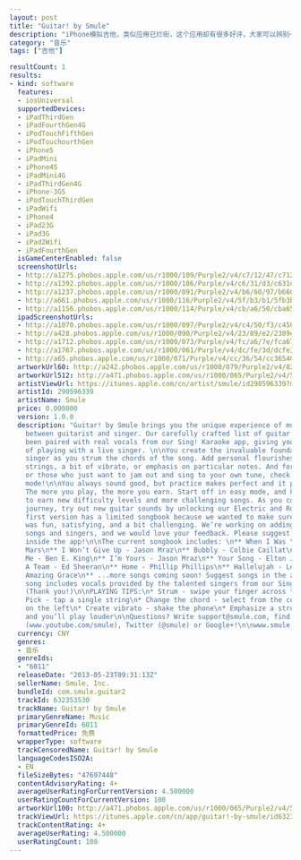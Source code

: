 ```yaml
---
layout: post
title: "Guitar! by Smule"
description: "iPhone模拟吉他，类似应用已烂街，这个应用却有很多好评，大家可以辨别一下真伪。"
category: "音乐" 
tags: ["吉他"]

resultCount: 1
results:
- kind: software
  features:
  - iosUniversal
  supportedDevices:
  - iPadThirdGen
  - iPadFourthGen4G
  - iPodTouchFifthGen
  - iPodTouchourthGen
  - iPhone5
  - iPadMini
  - iPhone4S
  - iPadMini4G
  - iPadThirdGen4G
  - iPhone-3GS
  - iPodTouchThirdGen
  - iPadWifi
  - iPhone4
  - iPad23G
  - iPad3G
  - iPad2Wifi
  - iPadFourthGen
  isGameCenterEnabled: false
  screenshotUrls:
  - http://a1275.phobos.apple.com/us/r1000/109/Purple2/v4/c7/12/47/c712479c-cd2e-a456-9d62-2fbcbc2d25a7/mzl.fulvkpos.png
  - http://a1392.phobos.apple.com/us/r1000/106/Purple/v4/c6/31/d3/c631d345-20a7-c321-55d0-642b01acabc6/mzl.lrzoxxgm.png
  - http://a1237.phobos.apple.com/us/r1000/091/Purple2/v4/b6/60/97/b6609717-3215-8dfc-be97-172b2252d2da/mzl.wipuqnij.png
  - http://a661.phobos.apple.com/us/r1000/116/Purple2/v4/5f/b3/b1/5fb3b1a5-acf5-4f6f-5acb-cbd5008a313f/mzl.heumoppj.png
  - http://a1156.phobos.apple.com/us/r1000/114/Purple/v4/cb/a6/50/cba6508d-8144-c39a-c8cb-9dfb0a2c8829/mzl.zimkafjj.png
  ipadScreenshotUrls:
  - http://a1070.phobos.apple.com/us/r1000/097/Purple2/v4/c4/50/f3/c450f3c7-0686-4c24-2ef5-01158f0068b0/mzl.pysgufup.1024x1024-65.jpg
  - http://a428.phobos.apple.com/us/r1000/090/Purple2/v4/23/89/e2/2389e286-8a01-84e3-0765-8e48f7ed52d3/mzl.mxlyfezd.1024x1024-65.jpg
  - http://a1712.phobos.apple.com/us/r1000/073/Purple/v4/fc/a6/7e/fca67e66-bb00-4b53-4333-6260c13355ac/mzl.wcgfigoz.1024x1024-65.jpg
  - http://a1767.phobos.apple.com/us/r1000/061/Purple/v4/dc/fe/3d/dcfe3d58-48f4-cd93-a73f-a3f2c398809b/mzl.lnmfpeyg.1024x1024-65.jpg
  - http://a65.phobos.apple.com/us/r1000/071/Purple/v4/cc/36/54/cc365408-2da5-7d1a-6a86-c2b3c18259e4/mzl.zfxewfjm.1024x1024-65.jpg
  artworkUrl60: http://a242.phobos.apple.com/us/r1000/079/Purple2/v4/82/44/03/82440334-99d1-f75f-0eca-2af5a6ec1271/Icon.png
  artworkUrl512: http://a471.phobos.apple.com/us/r1000/065/Purple2/v4/50/1c/59/501c590f-d802-db6f-1982-cc5c8a8844a5/mzl.ugogxdow.png
  artistViewUrl: https://itunes.apple.com/cn/artist/smule/id290596339?mt=8&uo=4
  artistId: 290596339
  artistName: Smule
  price: 0.000000
  version: 1.0.0
  description: "Guitar! by Smule brings you the unique experience of musical collaboration
    between guitarist and singer. Our carefully crafted list of guitar songs have
    been paired with real vocals from our Sing! Karaoke app, giving you the true feeling
    of playing with a live singer. \n\nYou create the invaluable foundation for your
    singer as you strum the chords of the song. Add personal flourishes on individual
    strings, a bit of vibrato, or emphasis on particular notes. And for advanced players
    or those who just want to jam out and sing to your own tune, check out our freestyle
    mode!\n\nYou always sound good, but practice makes perfect and it pays to play!
    The more you play, the more you earn. Start off in easy mode, and keep playing
    to earn new difficulty levels and more challenging songs. As you continue your
    journey, try out new guitar sounds by unlocking our Electric and Rock guitars.\n\nThis
    first version has a limited songbook because we wanted to make sure every song
    was fun, satisfying, and a bit challenging. We’re working on adding many more
    songs and singers, and we would love your feedback. Please suggest new songs from
    inside the app!\n\nThe current songbook includes: \n** When I Was Your Man - Bruno
    Mars\n** I Won’t Give Up - Jason Mraz\n** Bubbly - Colbie Caillat\n** Stand By
    Me - Ben E. King\n** I’m Yours - Jason Mraz\n** Your Song - Elton John\n** The
    A Team - Ed Sheeran\n** Home - Phillip Phillips\n** Hallelujah - Leonard Cohen\n**
    Amazing Grace\n** ...more songs coming soon! Suggest songs in the app!\n\nEvery
    song includes vocals provided by the talented singers from our Sing! Karaoke app.
    (Thank you!)\n\nPLAYING TIPS:\n* Strum - swipe your finger across the strings\n*
    Pick - tap a single string\n* Change the chord - select from the colored tabs
    on the left\n* Create vibrato - shake the phone\n* Emphasize a strum - swipe faster
    and you’ll play louder\n\nQuestions? Write support@smule.com, find us on YouTube
    (www.youtube.com/smule), Twitter (@smule) or Google+!\n\nwww.smule.com\nwww.facebook.com/smule\nwww.youtube.com/smule\nwww.twitter.com/smule\nwww.gplus.to/smule"
  currency: CNY
  genres:
  - 音乐
  genreIds:
  - "6011"
  releaseDate: "2013-05-23T09:31:13Z"
  sellerName: Smule, Inc.
  bundleId: com.smule.guitar2
  trackId: 632353530
  trackName: Guitar! by Smule
  primaryGenreName: Music
  primaryGenreId: 6011
  formattedPrice: 免费
  wrapperType: software
  trackCensoredName: Guitar! by Smule
  languageCodesISO2A:
  - EN
  fileSizeBytes: "47697448"
  contentAdvisoryRating: 4+
  averageUserRatingForCurrentVersion: 4.500000
  userRatingCountForCurrentVersion: 108
  artworkUrl100: http://a471.phobos.apple.com/us/r1000/065/Purple2/v4/50/1c/59/501c590f-d802-db6f-1982-cc5c8a8844a5/mzl.ugogxdow.png
  trackViewUrl: https://itunes.apple.com/cn/app/guitar!-by-smule/id632353530?mt=8&uo=4
  trackContentRating: 4+
  averageUserRating: 4.500000
  userRatingCount: 108
---
```

